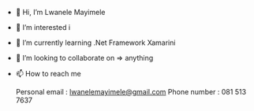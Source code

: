 - 👋 Hi, I’m Lwanele Mayimele
- 👀 I’m interested i
- 🌱 I’m currently learning .Net Framework Xamarini
- 💞️ I’m looking to collaborate on => anything
- 📫 How to reach me
 
    Personal email : lwanelemayimele@gmail.com
    Phone number : 081 513 7637
